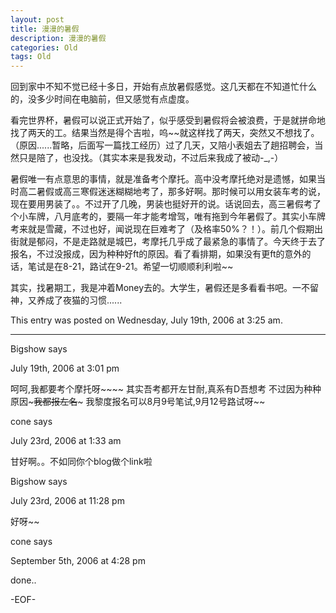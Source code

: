 ```yaml
---
layout: post
title: 漫漫的暑假
description: 漫漫的暑假
categories: Old
tags: Old
---
```

回到家中不知不觉已经十多日，开始有点放暑假感觉。这几天都在不知道忙什么的，没多少时间在电脑前，但又感觉有点虚度。

看完世界杯，暑假可以说正式开始了，似乎感受到暑假将会被浪费，于是就拼命地找了两天的工。结果当然是得个吉啦，呜~~就这样找了两天，突然又不想找了。（原因......暂略，后面写一篇找工经历）过了几天，又陪小表姐去了趟招聘会，当然只是陪了，也没找。（其实本来是我发动，不过后来我成了被动-\_,-）

暑假唯一有点意思的事情，就是准备考个摩托。高中没考摩托绝对是遗憾，如果当时高二暑假或高三寒假迷迷糊糊地考了，那多好啊。那时候可以用女装车考的说，现在要用男装了。。不过开了几晚，男装也挺好开的说。话说回去，高三暑假考了个小车牌，八月底考的，要隔一年才能考增驾，唯有拖到今年暑假了。其实小车牌考来就是雪藏，不过也好，闻说现在巨难考了（及格率50%？！）。前几个假期出街就是郁闷，不是走路就是城巴，考摩托几乎成了最紧急的事情了。今天终于去了报名，不过没报成，因为种种好ft的原因。看了看排期，如果没有更ft的意外的话，笔试是在8-21，路试在9-21。希望一切顺顺利利啦~~

其实，找暑期工，我是冲着Money去的。大学生，暑假还是多看看书吧。一不留神，又养成了夜猫的习惯......

This entry was posted on Wednesday, July 19th, 2006 at 3:25 am.

---

Bigshow says 

July 19th, 2006 at 3:01 pm

呵呵,我都要考个摩托呀~~~~
其实吾考都开左甘耐,真系有D吾想考
不过因为种种原因~~~我都报左名~~~
我黎度报名可以8月9号笔试,9月12号路试呀~~

cone says 

July 23rd, 2006 at 1:33 am

甘好啊。。不如同你个blog做个link啦

Bigshow says 

July 23rd, 2006 at 11:28 pm

好呀~~

cone says 

September 5th, 2006 at 4:28 pm

done..

-EOF-